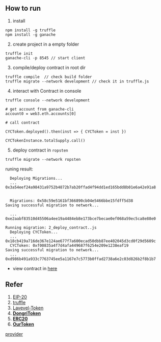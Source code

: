 

## How to run
1. install 
```
npm install -g truffle
npm install -g ganache
```

2. create project in a empty folder
```
truffle init
ganache-cli -p 8545 // start client
```

3. compile/deploy contract in root dir
```
truffle compile  // check build folder
truffle migrate --network development // check it in truffle.js
```

4. interact with Contract in console
```
truffle console --network development

# get account from ganache-cli
account0 = web3.eth.accounts[0]

# call contract

CYCToken.deployed().then(inst => { CYCToken = inst })

CYCTokenInstance.totalSupply.call()
```

5. deploy contract in `ropsten`

```
truffle migrate --network ropsten
```

runing result:
```
  Deploying Migrations...
  ... 0x3a54eef24a98431a9752b4872b7ab20ffad4f94dd1ed165bdd8b01e6a42e91a8


  Migrations: 0x58c59e5161bf366890cb04e5466bbe15fdff5d38
Saving successful migration to network...

  ... 0xe2aabf83510d45506a4ee19a4484eb8e173bce7becae0ef068a59ec5ca8e88e0

Running migration: 2_deploy_contract..js
  Deploying CYCToken...
  ... 0x18cb419a716de367e124ae677f7a600ecad50dbb87ee402045d3cd0f29d5609c
  CYCToken: 0xf00835a4f7d4afa449687f6254e209e1238eaf19
Saving successful migration to network...
  ... 0xd986b491a933c7763745ee5a1167e7c5773b0ffad2738a6e2c03d826b2f8b1b7
``` 

* view contract in [here](https://ropsten.etherscan.io/address/0xf00835a4f7d4afa449687f6254e209e1238eaf19)

## Refer
1. [EIP-20](https://github.com/ethereum/EIPs/blob/master/EIPS/eip-20.md)
2. [truffle](http://www.cocoachina.com/blockchain/20180314/22592.html)
3. [Lavevel-Token](https://github.com/halls7588/ERC20-Token-and-ICO-Contract/blob/master/Lavevel-Token.sol)
4. [**DongriToken**](https://github.com/dongri/DongriToken)
5. [**ERC20**](https://github.com/OpenZeppelin/zeppelin-solidity/tree/master/contracts/token/ERC20)
6. [**OurToken**](https://github.com/Kubide/solidity-Boilerplate/blob/master/contracts/OurToken.sol)

[provider](https://www.npmjs.com/package/truffle-wallet-provider)